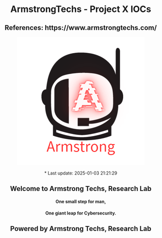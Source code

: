 <div align="center">
<h1>ArmstrongTechs - Project X IOCs</h1>
<h2>References: https://www.armstrongtechs.com/</h2>
<p>
<img src="/images/179184149.png" alt="Project X Image">
</p>
<p>* Last update: 2025-01-03 21:21:29</p>

<h2>Welcome to Armstrong Techs, Research Lab</h2>
<h4>One small step for man,</h4>
<h4>One giant leap for Cybersecurity.</h4>
<h2>Powered by Armstrong Techs, Research Lab</h2>
</div>
